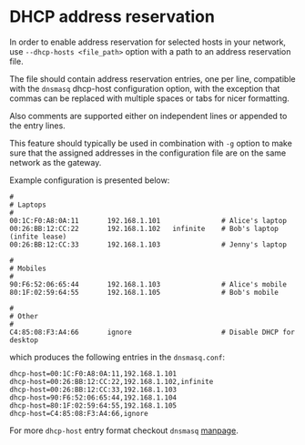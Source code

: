 # DHCP address reservation

In order to enable address reservation for selected hosts in your network, use `--dhcp-hosts <file_path>` option with a path to an address reservation file.

The file should contain address reservation entries, one per line, compatible with the `dnsmasq` dhcp-host configuration option, with the exception that commas can be replaced with multiple spaces or tabs for nicer formatting.

Also comments are supported either on independent lines or appended to the entry lines.

This feature should typically be used in combination with `-g` option to make sure that the assigned addresses in the configuration file are on the same network as the gateway.

Example configuration is presented below:

```
#
# Laptops
#
00:1C:F0:A8:0A:11       192.168.1.101               # Alice's laptop
00:26:BB:12:CC:22       192.168.1.102   infinite    # Bob's laptop (infite lease)
00:26:BB:12:CC:33       192.168.1.103               # Jenny's laptop

#
# Mobiles
#
90:F6:52:06:65:44       192.168.1.103               # Alice's mobile
80:1F:02:59:64:55       192.168.1.105               # Bob's mobile

#
# Other
#
C4:85:08:F3:A4:66       ignore                      # Disable DHCP for desktop
```

which produces the following entries in the `dnsmasq.conf`:

```
dhcp-host=00:1C:F0:A8:0A:11,192.168.1.101
dhcp-host=00:26:BB:12:CC:22,192.168.1.102,infinite
dhcp-host=00:26:BB:12:CC:33,192.168.1.103
dhcp-host=90:F6:52:06:65:44,192.168.1.104
dhcp-host=80:1F:02:59:64:55,192.168.1.105
dhcp-host=C4:85:08:F3:A4:66,ignore
```

For more `dhcp-host` entry format checkout `dnsmasq` [manpage](http://www.thekelleys.org.uk/dnsmasq/docs/dnsmasq-man.html).